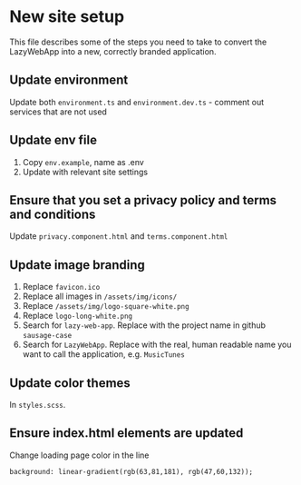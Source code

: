 # New site setup

This file describes some of the steps you need to take to convert the 
LazyWebApp into a new, correctly branded application. 






## Update environment

Update both `environment.ts` and `environment.dev.ts` - comment out services that are not used

## Update env file
1) Copy `env.example`, name as .env
2) Update with relevant site settings

## Ensure that you set a privacy policy and terms and conditions
Update `privacy.component.html` and `terms.component.html`


## Update image branding 
1) Replace `favicon.ico`
2) Replace all images in `/assets/img/icons/`
3) Replace `/assets/img/logo-square-white.png`
4) Replace `logo-long-white.png`
5) Search for `lazy-web-app`. Replace with the project name in github `sausage-case`
7) Search for `LazyWebApp`. Replace with the real, human readable name you want to call the application, e.g. `MusicTunes`

## Update color themes
In `styles.scss`.

## Ensure index.html elements are updated 
Change loading page color in the line
~~~
background: linear-gradient(rgb(63,81,181), rgb(47,60,132));
~~~
